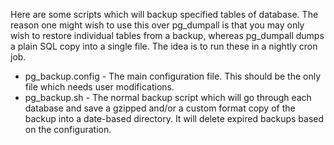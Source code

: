 Here are some scripts which will backup specified tables of database. The reason one might wish to use this over pg_dumpall is that you may only wish to restore individual tables from a backup, whereas pg_dumpall dumps a plain SQL copy into a single file. The idea is to run these in a nightly cron job.
 - pg_backup.config - The main configuration file. This should be the only file which needs user modifications.
 - pg_backup.sh - The normal backup script which will go through each database and save a gzipped and/or a custom format copy of the backup into a date-based directory. It will delete expired backups based on the configuration.
